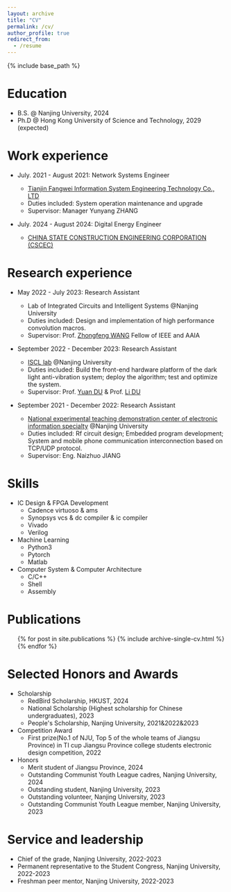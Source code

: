 ```yaml
---
layout: archive
title: "CV"
permalink: /cv/
author_profile: true
redirect_from:
  - /resume
---
```


{% include base_path %}

Education
======
* B.S. @ Nanjing University, 2024
* Ph.D @ Hong Kong University of Science and Technology, 2029 (expected)

Work experience
======
* July. 2021 - August 2021: Network Systems Engineer
  * [Tianjin Fangwei Information System Engineering Technology Co., LTD](http://www.fdway.com/)
  * Duties included: System operation maintenance and upgrade
  * Supervisor: Manager Yunyang ZHANG
  
* July. 2024 - August 2024: Digital Energy Engineer
  * [CHINA STATE CONSTRUCTION ENGINEERING CORPORATION (CSCEC)](https://www.cscec.com.cn/gyzj/gsjj_new/)

Research experience
======
* May 2022 - July 2023: Research Assistant
  * Lab of Integrated Circuits and Intelligent Systems @Nanjing University
  * Duties included: Design and implementation of high performance convolution macros.
  * Supervisor: Prof. [Zhongfeng WANG](https://ese.nju.edu.cn/wzf/list.htm) Fellow of IEEE and AAIA

* September 2022 - December 2023: Research Assistant
  * [ISCL lab](https://iscl.nju.edu.cn/main.psp) @Nanjing University
  * Duties included: Build the front-end hardware platform of the dark light anti-vibration system; deploy the algorithm; test and optimize the system.
  * Supervisor: Prof. [Yuan DU](https://ese.nju.edu.cn/dy/list.htm) & Prof. [Li DU](https://ese.nju.edu.cn/dl/list.htm)

* September 2021 - December 2022: Research Assistant
  * [National experimental teaching demonstration center of electronic information specialty](https://eelab.nju.edu.cn/) @Nanjing University
  * Duties included: Rf circuit design; Embedded program development; System and mobile phone communication interconnection based on TCP/UDP protocol.
  * Supervisor: Eng. Naizhuo JIANG
  
Skills
======
* IC Design & FPGA Development
  * Cadence virtuoso & ams 
  * Synopsys vcs & dc compiler & ic compiler
  * Vivado
  * Verilog
* Machine Learning
  * Python3 
  * Pytorch
  * Matlab
* Computer System & Computer Architecture
  * C/C++ 
  * Shell
  * Assembly


Publications
======
  <ul>{% for post in site.publications %}
    {% include archive-single-cv.html %}
  {% endfor %}</ul>
  
<!--Talks
======
  <ul>{% for post in site.talks %}
    {% include archive-single-talk-cv.html %}
  {% endfor %}</ul>
  
Teaching
======
  <ul>{% for post in site.teaching %}
    {% include archive-single-cv.html %}
  {% endfor %}</ul>
-->  

Selected Honors and Awards
======
* Scholarship
  * RedBird Scholarship, HKUST, 2024
  * National Scholarship (Highest scholarship for Chinese undergraduates), 2023
  * People's Scholarship, Nanjing University, 2021&2022&2023
* Competition Award
  * First prize(No.1 of NJU, Top 5 of the whole teams of Jiangsu Province) in TI cup Jiangsu Province college students electronic design competition, 2022 
* Honors
  * Merit student of Jiangsu Province, 2024
  * Outstanding Communist Youth League cadres, Nanjing University, 2024
  * Outstanding student, Nanjing University, 2023
  * Outstanding volunteer, Nanjing University, 2023
  * Outstanding Communist Youth League member, Nanjing University, 2023

Service and leadership
======
* Chief of the grade, Nanjing University, 2022-2023
* Permanent representative to the Student Congress, Nanjing University, 2022-2023
* Freshman peer mentor, Nanjing University, 2022-2023
<!-- * Community Volunteers Fighting COVID-19, 2021&2022
 * Vice leader of the social Practice program (The achievements were reported in provincial newspapers), 2021
-->
